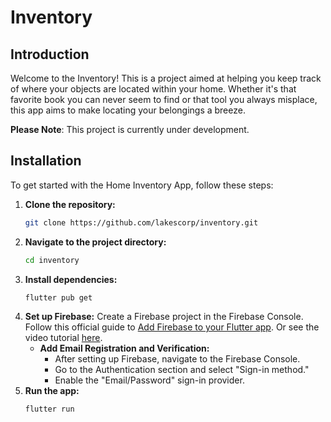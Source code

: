 # Inventory

## Introduction
Welcome to the Inventory! This is a project aimed at helping you keep track of where your objects are located within your home. Whether it's that favorite book you can never seem to find or that tool you always misplace, this app aims to make locating your belongings a breeze.

**Please Note**: This project is currently under development.

## Installation
To get started with the Home Inventory App, follow these steps:

1. **Clone the repository:**  
   ```bash
   git clone https://github.com/lakescorp/inventory.git
    ```
2. **Navigate to the project directory:**
   ```bash
   cd inventory
    ```
3. **Install dependencies:**
   ```bash
   flutter pub get
    ```
4. **Set up Firebase:**
Create a Firebase project in the Firebase Console.
Follow this official guide to [Add Firebase to your Flutter app](https://firebase.flutter.dev/docs/overview). Or see the video tutorial [here](https://www.youtube.com/watch?v=FkFvQ0SaT1I).
   - **Add Email Registration and Verification:**
      - After setting up Firebase, navigate to the Firebase Console.
      - Go to the Authentication section and select "Sign-in method."
      - Enable the "Email/Password" sign-in provider.
6. **Run the app:**
   ```bash
   flutter run
    ```
